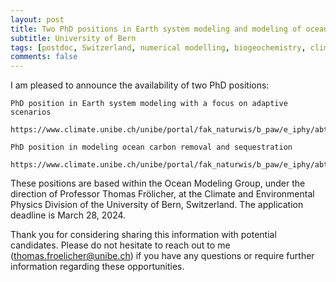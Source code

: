 ```yaml
---
layout: post
title: Two PhD positions in Earth system modeling and modeling of ocean carbon removal (Bern, Switzerland)
subtitle: University of Bern
tags: [postdoc, Switzerland, numerical modelling, biogeochemistry, climate change, carbon dioxide renoval]
comments: false
---
```

I am pleased to announce the availability of two PhD positions:  

    PhD position in Earth system modeling with a focus on adaptive scenarios

    https://www.climate.unibe.ch/unibe/portal/fak_naturwis/b_paw/e_iphy/abt_kup_/content/e184740/e1054974/e1054980/pane1054985/e1480179/PhD_ClimateEnvironmentalPhysics_Bern_TipESM_final_eng.pdf
    
    PhD position in modeling ocean carbon removal and sequestration  

    https://www.climate.unibe.ch/unibe/portal/fak_naturwis/b_paw/e_iphy/abt_kup_/content/e184740/e1054974/e1054980/pane1054985/e1480178/PhD_ClimateEnvironmentalPhysics_Bern_Bloom_Fellow_final_eng.pdf

These positions are based within the Ocean Modeling Group, under the direction of Professor Thomas Frölicher, at the Climate and Environmental Physics Division of the University of Bern, Switzerland. The application deadline is March 28, 2024.  

Thank you for considering sharing this information with potential candidates. Please do not hesitate to reach out to me (thomas.froelicher@unibe.ch) if you have any questions or require further information regarding these opportunities.  
